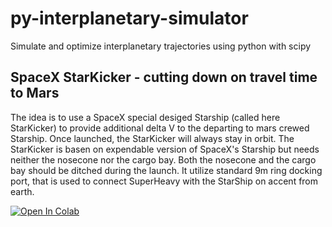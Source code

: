 # py-interplanetary-simulator

Simulate and optimize interplanetary trajectories using python with scipy

## SpaceX StarKicker - cutting down on travel time to Mars

The idea is to use a SpaceX special desiged Starship (called here StarKicker) to provide additional
delta V to the departing to mars crewed Starship. Once launched, the StarKicker will always stay
in orbit. The StarKicker is basen on expendable version of SpaceX's Starship but needs neither
the nosecone nor the cargo bay. Both the nosecone and the cargo bay should be ditched during
the launch. It utilize standard 9m ring docking port, that is used to connect SuperHeavy
with the StarShip on accent from earth.

[![Open In Colab](https://colab.research.google.com/assets/colab-badge.svg)](https://colab.research.google.com/github/borisbrodski/py-interplanetary-simulator/blob/master/StarKicker%20-%20cutting%20down%20on%20travel%20time%20to%20Mars/Calculate%20mission%20profile.ipynb)
